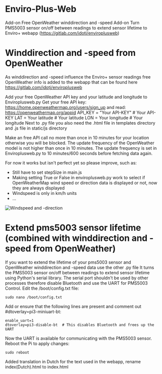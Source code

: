 # Enviro-Plus-Web
Add-on Free OpenWeather winddirection and -speed
Add-on Turn PMS5003 sensor on/off between readings to extend sensor lifetime
to Enviro+ webapp (https://gitlab.com/idotj/enviroplusweb)

# Winddirection and -speed from OpenWeather
As winddirection and -speed influence the Enviro+ sensor readings free OpenWeather info is added to the webapp that can be found here https://gitlab.com/idotj/enviroplusweb

Add your free OpenWeather API key and your latitude and longitude to Enviroplusweb.py
Get your free API key: https://home.openweathermap.org/users/sign_up and read: https://openweathermap.org/appid
API_KEY = "Your API-KEY" # Your API-KEY
LAT = Your latitude  # Your latitude
LON = Your longitude  # Your longitude
Next to .py file you also need the .html file in templates directory and .js file in static/js directory

Make an free API call no more than once in 10 minutes for your location otherwise you will be blocked.
The update frequency of the OpenWeather model is not higher than once in 10 minutes.
The update frequency is set in Enviroplusweb.py to 10 minutes/600 seconds before fetching data again.

For now it works but isn't perfect yet so please improve, such as:
- Still have to set stepSize in main.js
- Making setting True or False in enviroplusweb.py work to select if OpenWeatherMap wind speed or direction data is displayed or not, now they are always displayed
- Windspeed is only in km/h units
- ...

![Windspeed and -direction](https://github.com/user-attachments/assets/03c23231-667f-4b2a-9844-245ac759b7f6)

# Extend pms5003 sensor lifetime (combined with winddirection and -speed from OpenWeather)
If you want to extend the lifetime of your pms5003 sensor and OpenWeather winddirection and -speed data use the other .py file
It turns the PMS5003 sensor on/off between readings to extend sensor lifetime using Python's serial library.
The serial port shouldn't be used by other processes therefore disable Bluetooth and use the UART for PMS5003 Control. Edit the /boot/config.txt file:

    sudo nano /boot/config.txt
    
Add or ensure that the following lines are present and comment out #dtoverlay=pi3-miniuart-bt:

    enable_uart=1
    dtoverlay=pi3-disable-bt  # This disables Bluetooth and frees up the UART
    
Now the UART is available for communicating with the PMS5003 sensor. Reboot the Pi to apply changes:

    sudo reboot

Added translation in Dutch for the text used in the webapp, rename index(Dutch).html to index.html

